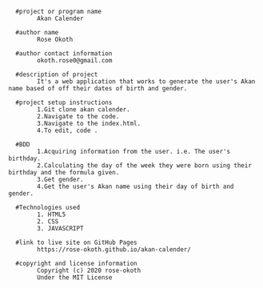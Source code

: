       #project or program name 
            Akan Calender

      #author name 
            Rose Okoth

      #author contact information
            okoth.rose0@gmail.com

      #description of project
            It's a web application that works to generate the user's Akan name based of off their dates of birth and gender.

      #project setup instructions
            1.Git clone akan calender.
            2.Navigate to the code.
            3.Navigate to the index.html.
            4.To edit, code .
            
      #BDD 
            1.Acquiring information from the user. i.e. The user's birthday.
            2.Calculating the day of the week they were born using their birthday and the formula given.
            3.Get gender.
            4.Get the user's Akan name using their day of birth and gender.

      #Technologies used 
            1. HTML5
            2. CSS
            3. JAVASCRIPT

      #link to live site on GitHub Pages
            https://rose-okoth.github.io/akan-calender/

      #copyright and license information
            Copyright (c) 2020 rose-okoth 
            Under the MIT License

